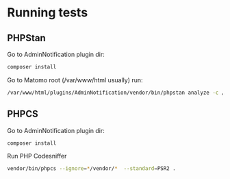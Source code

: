 # Running tests

## PHPStan

Go to AdminNotification plugin dir:

```bash
composer install
```

Go to Matomo root (/var/www/html usually) run:

```bash
/var/www/html/plugins/AdminNotification/vendor/bin/phpstan analyze -c /var/www/html/plugins/AdminNotification/tests/phpstan.neon --level=1 /var/www/html/plugins/AdminNotification
```

## PHPCS

Go to AdminNotification plugin dir:

```bash
composer install
```

Run PHP Codesniffer

```bash
vendor/bin/phpcs --ignore=*/vendor/*  --standard=PSR2 .
```
